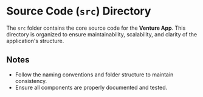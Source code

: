 # Source Code (`src`) Directory

The `src` folder contains the core source code for the **Venture App**. This directory is organized to ensure maintainability, scalability, and clarity of the application's structure.


## Notes

- Follow the naming conventions and folder structure to maintain consistency.
- Ensure all components are properly documented and tested.

